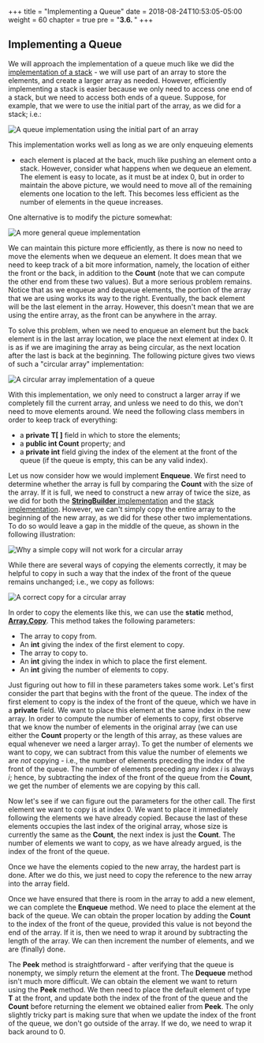 +++
title = "Implementing a Queue"
date = 2018-08-24T10:53:05-05:00
weight = 60
chapter = true
pre = "<b>3.6. </b>"
+++

## Implementing a Queue

We will approach the implementation of a queue much like we did the
[implementation of a
stack](/~rhowell/DataStructures/redirect/stack-impl) - we will use part
of an array to store the elements, and create a larger array as needed.
However, efficiently implementing a stack is easier because we only need
to access one end of a stack, but we need to access both ends of a
queue. Suppose, for example, that we were to use the initial part of the
array, as we did for a stack; i.e.:

![A queue implementation using the initial part of an
array](bad-queue-impl.jpg)

This implementation works well as long as we are only enqueuing elements
- each element is placed at the back, much like pushing an element onto
a stack. However, consider what happens when we dequeue an element. The
element is easy to locate, as it must be at index 0, but in order to
maintain the above picture, we would need to move all of the remaining
elements one location to the left. This becomes less efficient as the
number of elements in the queue increases.

One alternative is to modify the picture somewhat:

![A more general queue implementation](nowrap-queue.jpg)

We can maintain this picture more efficiently, as there is now no need
to move the elements when we dequeue an element. It does mean that we
need to keep track of a bit more information, namely, the location of
either the front or the back, in addition to the **Count** (note that we
can compute the other end from these two values). But a more serious
problem remains. Notice that as we enqueue and dequeue elements, the
portion of the array that we are using works its way to the right.
Eventually, the back element will be the last element in the array.
However, this doesn't mean that we are using the entire array, as the
front can be anywhere in the array.

To solve this problem, when we need to enqueue an element but the back
element is in the last array location, we place the next element at
index 0. It is as if we are imagining the array as being circular, as
the next location after the last is back at the beginning. The following
picture gives two views of such a "circular array" implementation:

![A circular array implementation of a queue](wrapped-queue.jpg)

With this implementation, we only need to construct a larger array if we
completely fill the current array, and unless we need to do this, we
don't need to move elements around. We need the following class members
in order to keep track of everything:

  - a **private T\[ \]** field in which to store the elements;
  - a **public int Count** property; and
  - a **private int** field giving the index of the element at the front
    of the queue (if the queue is empty, this can be any valid index).

Let us now consider how we would implement **Enqueue**. We first need to
determine whether the array is full by comparing the **Count** with the
size of the array. If it is full, we need to construct a new array of
twice the size, as we did for both the [**StringBuilder**
implementation](/~rhowell/DataStructures/redirect/stringbuilder-impl)
and the [stack
implementation](/~rhowell/DataStructures/redirect/stack-impl). However,
we can't simply copy the entire array to the beginning of the new array,
as we did for these other two implementations. To do so would leave a
gap in the middle of the queue, as shown in the following illustration:

![Why a simple copy will not work for a circular
array](bad-circular-array-copy.jpg)

While there are several ways of copying the elements correctly, it may
be helpful to copy in such a way that the index of the front of the
queue remains unchanged; i.e., we copy as follows:

![A correct copy for a circular array](circular-array-copy.jpg)

In order to copy the elements like this, we can use the **static**
method,
[**Array.Copy**](http://msdn.microsoft.com/en-us/library/z50k9bft.aspx).
This method takes the following parameters:

  - The array to copy from.
  - An **int** giving the index of the first element to copy.
  - The array to copy to.
  - An **int** giving the index in which to place the first element.
  - An **int** giving the number of elements to copy.

Just figuring out how to fill in these parameters takes some work. Let's
first consider the part that begins with the front of the queue. The
index of the first element to copy is the index of the front of the
queue, which we have in a **private** field. We want to place this
element at the same index in the new array. In order to compute the
number of elements to copy, first observe that we know the number of
elements in the original array (we can use either the **Count** property
or the length of this array, as these values are equal whenever we need
a larger array). To get the number of elements we want to copy, we can
subtract from this value the number of elements we are *not* copying -
i.e., the number of elements preceding the index of the front of the
queue. The number of elements preceding any index *i* is always *i*;
hence, by subtracting the index of the front of the queue from the
**Count**, we get the number of elements we are copying by this call.

Now let's see if we can figure out the parameters for the other call.
The first element we want to copy is at index 0. We want to place it
immediately following the elements we have already copied. Because the
last of these elements occupies the last index of the original array,
whose size is currently the same as the **Count**, the next index is
just the **Count**. The number of elements we want to copy, as we have
already argued, is the index of the front of the queue.

Once we have the elements copied to the new array, the hardest part is
done. After we do this, we just need to copy the reference to the new
array into the array field.

Once we have ensured that there is room in the array to add a new
element, we can complete the **Enqueue** method. We need to place the
element at the back of the queue. We can obtain the proper location by
adding the **Count** to the index of the front of the queue, provided
this value is not beyond the end of the array. If it is, then we need to
wrap it around by subtracting the length of the array. We can then
increment the number of elements, and we are (finally) done.

The **Peek** method is straightforward - after verifying that the queue
is nonempty, we simply return the element at the front. The **Dequeue**
method isn't much more difficult. We can obtain the element we want to
return using the **Peek** method. We then need to place the default
element of type **T** at the front, and update both the index of the
front of the queue and the **Count** before returning the element we
obtained ealier from **Peek**. The only slightly tricky part is making
sure that when we update the index of the front of the queue, we don't
go outside of the array. If we do, we need to wrap it back around to 0.
